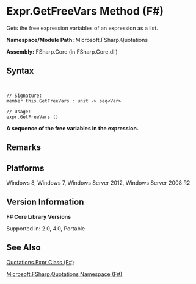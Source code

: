 # Expr.GetFreeVars Method (F#)

Gets the free expression variables of an expression as a list.

**Namespace/Module Path:** Microsoft.FSharp.Quotations

**Assembly:** FSharp.Core (in FSharp.Core.dll)


## Syntax


```


// Signature:
member this.GetFreeVars : unit -> seq<Var>

// Usage:
expr.GetFreeVars ()

```


**A sequence of the free variables in the expression.**
## Remarks

## Platforms
Windows 8, Windows 7, Windows Server 2012, Windows Server 2008 R2


## Version Information
**F# Core Library Versions**

Supported in: 2.0, 4.0, Portable




## See Also
[Quotations.Expr Class &#40;F&#35;&#41;](Quotations.Expr-Class-%28FSharp%29.md)

[Microsoft.FSharp.Quotations Namespace &#40;F&#35;&#41;](Microsoft.FSharp.Quotations-Namespace-%28FSharp%29.md)

